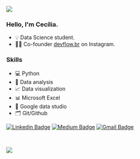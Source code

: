 <p align = "left"">

  <img src = "https://avatars.githubusercontent.com/u/67514151?s=60&v=4">
</p>

### Hello, I'm Cecília.

- 💡 Data Science student.
- 👩‍💻 Co-founder [devflow.br](https://instagram.com/devflow.br?igshid=kyiunxiu1s3q) on Instagram.

### Skills 

- 💻 Python
- 🎲 Data analysis
- 📈 Data visualization
- 📊 Microsoft Excel
- 🧮 Google data studio
- 🗂 Git/Github 

[![Linkedin Badge](https://img.shields.io/badge/-Cecília_Silva_de_Souza-6633cc?style=flat-square&logo=Linkedin&logoColor=white&link=https://www.linkedin.com/in/cecília)](https://www.linkedin.com/in/cecília)
[![Medium Badge](https://img.shields.io/badge/-ceciliasilvads-6633cc?style=flat-square&logo=Medium&logoColor=white&link=https://ceciliasilvads.medium.com/)](https://ceciliasilvads.medium.com/)
[![Gmail Badge](https://img.shields.io/badge/-souza.cecilia@acad.ifma.edu.br-6633cc?style=flat-square&logo=Gmail&logoColor=white&link=mailto:souza.cecilia@acad.ifma.edu.br)](mailto:souza.cecilia@acad.ifma.edu.br)

<br>

<p align = "left"">

  <img src = "https://github-readme-stats.vercel.app/api?username=cecellhax&show_icons=true&theme=dracula">
</p>


